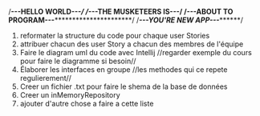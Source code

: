 /******************************************************---HELLO WORLD---*************************************************************/
/***************************************************---THE MUSKETEERS IS---************************************************************/
/****************************************************---ABOUT TO PROGRAM---**********************************************************/
/*****************************************************---YOU'RE NEW APP---***********************************************************/

1) reformater la structure du code pour chaque user Stories
2) attribuer chacun des user Story a chacun des membres de l'équipe
3) Faire le diagram uml du code avec Intellij //regarder exemple du cours pour faire le diagramme si besoin//
4) Élaborer les interfaces en groupe //les methodes qui ce repete regulierement//
5) Creer un fichier .txt pour faire le shema de la base de données 
6) Creer un inMemoryRepository
7) ajouter d'autre chose a faire a cette liste



